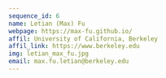 ```yaml
---
sequence_id: 6
name: Letian (Max) Fu
webpage: https://max-fu.github.io/
affil: University of California, Berkeley
affil_link: https://www.berkeley.edu
img: letian_max_fu.jpg
email: max.fu.letian@berkeley.edu
---
```


